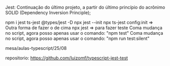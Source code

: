 Jest: Continuação do último projeto, a partir do último princípio do acrônimo SOLID (Dependency Inversion Principle);

npm i jest ts-jest @types/jest -D
npx jest --init
npx ts-jest config:init  => Outra forma de fazer o de cima
npx jest => para fazer teste
Coma  mudança no script, agora posso apenas usar o comando: "npm test"
Coma  mudança no script, agora posso apenas usar o comando: "npm run test:silent"



mesa/aulas-typescript/25/08

repositorio: https://github.com/luizomf/typescript-jest-test

